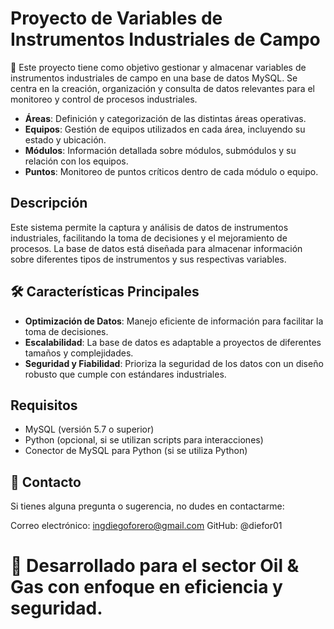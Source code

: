 # Proyecto de Variables de Instrumentos Industriales de Campo

🚀 Este proyecto tiene como objetivo gestionar y almacenar variables de instrumentos industriales de campo en una base de datos MySQL. Se centra en la creación, organización y consulta de datos relevantes para el monitoreo y control de procesos industriales.

- **Áreas**: Definición y categorización de las distintas áreas operativas.
- **Equipos**: Gestión de equipos utilizados en cada área, incluyendo su estado y ubicación.
- **Módulos**: Información detallada sobre módulos, submódulos y su relación con los equipos.
- **Puntos**: Monitoreo de puntos críticos dentro de cada módulo o equipo.
  

## Descripción

Este sistema permite la captura y análisis de datos de instrumentos industriales, facilitando la toma de decisiones y el mejoramiento de procesos. La base de datos está diseñada para almacenar información sobre diferentes tipos de instrumentos y sus respectivas variables.

## 🛠️ Características Principales

- **Optimización de Datos**: Manejo eficiente de información para facilitar la toma de decisiones.
- **Escalabilidad**: La base de datos es adaptable a proyectos de diferentes tamaños y complejidades.
- **Seguridad y Fiabilidad**: Prioriza la seguridad de los datos con un diseño robusto que cumple con estándares industriales.

## Requisitos

- MySQL (versión 5.7 o superior)
- Python (opcional, si se utilizan scripts para interacciones)
- Conector de MySQL para Python (si se utiliza Python)

## 🔗 Contacto
Si tienes alguna pregunta o sugerencia, no dudes en contactarme:

Correo electrónico: ingdiegoforero@gmail.com
GitHub: @diefor01


# 💼 Desarrollado para el sector Oil & Gas con enfoque en eficiencia y seguridad.
